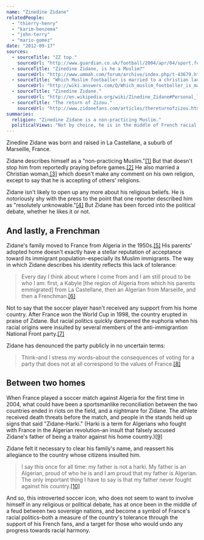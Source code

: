 ```yaml
---
name: "Zinedine Zidane"
relatedPeople:
  - "thierry-henry"
  - "karim-benzema"
  - "john-terry"
  - "mario-gomez"
date: "2012-09-17"
sources:
  - sourceTitle: "ZZ top."
    sourceUrl: "http://www.guardian.co.uk/football/2004/apr/04/sport.features"
  - sourceTitle: "Zinedine Zidane, is he a Muslim?"
    sourceUrl: "http://www.ummah.com/forum/archive/index.php/t-43679.html?s=421608edce662d6f617643e0589f8161"
  - sourceTitle: "Which Muslim footballer is married to a christian lady?"
    sourceUrl: "http://wiki.answers.com/Q/Which_muslim_footballer_is_married_to_a_christian_lady"
  - sourceTitle: "Zinedine Zidane."
    sourceUrl: "http://en.wikipedia.org/wiki/Zinedine_Zidane#Personal_life"
  - sourceTitle: "The return of Zizou."
    sourceUrl: "http://www.zidanefans.com/articles/thereturnofzizou.htm"
summaries:
  religion: "Zinedine Zidane is a non-practicing Muslim."
  politicalViews: "Not by choice, he is in the middle of French racial politics."
---
```


Zinedine Zidane was born and raised in La Castellane, a suburb of Marseille, France.

Zidane describes himself as a "non-practicing Muslim."<a class="source-citation" href="#http%3A%2F%2Fwww.guardian.co.uk%2Ffootball%2F2004%2Fapr%2F04%2Fsport.features" title="ZZ top.">[1]</a> But that doesn't stop him from reportedly praying before games.<a class="source-citation" href="#http%3A%2F%2Fwww.ummah.com%2Fforum%2Farchive%2Findex.php%2Ft-43679.html%3Fs%3D421608edce662d6f617643e0589f8161" title="Zinedine Zidane, is he a Muslim?">[2]</a> He also married a Christian woman,<a class="source-citation" href="#http%3A%2F%2Fwiki.answers.com%2FQ%2FWhich_muslim_footballer_is_married_to_a_christian_lady" title="Which Muslim footballer is married to a christian lady?">[3]</a> which doesn't make any comment on his own religion, except to say that he is accepting of others' religions.

Zidane isn't likely to open up any more about his religious beliefs. He is notoriously shy with the press to the point that one reporter described him as "resolutely unknowable."<a class="source-citation" href="#http%3A%2F%2Fwww.guardian.co.uk%2Ffootball%2F2004%2Fapr%2F04%2Fsport.features" title="ZZ top.">[4]</a> But Zidane has been forced into the political debate, whether he likes it or not.


## And lastly, a Frenchman

Zidane's family moved to France from Algeria in the 1950s.<a class="source-citation" href="#http%3A%2F%2Fen.wikipedia.org%2Fwiki%2FZinedine_Zidane%23Personal_life" title="Zinedine Zidane.">[5]</a> His parents' adopted home doesn't exactly have a stellar reputation of acceptance toward its immigrant population–especially its Muslim immigrants. The way in which Zidane describes his identity reflects this lack of tolerance:

>Every day I think about where I come from and I am still proud to be who I am: first, a Kabyle [the region of Algeria from which his parents emmigrated] from La Castellane, then an Algerian from Marseille, and then a Frenchman.<a class="source-citation" href="#http%3A%2F%2Fwww.guardian.co.uk%2Ffootball%2F2004%2Fapr%2F04%2Fsport.features" title="ZZ top.">[6]</a>

Not to say that the soccer player hasn't received any support from his home country. After France won the World Cup in 1998, the country erupted in praise of Zidane. But racial politics quickly dampened the euphoria when his racial origins were insulted by several members of the anti-immigrantion National Front party.<a class="source-citation" href="#http%3A%2F%2Fwww.guardian.co.uk%2Ffootball%2F2004%2Fapr%2F04%2Fsport.features" title="ZZ top.">[7]</a>

Zidane has denounced the party publicly in no uncertain terms:

>Think–and I stress my words–about the consequences of voting for a party that does not at all correspond to the values of France.<a class="source-citation" href="#http%3A%2F%2Fwww.zidanefans.com%2Farticles%2Fthereturnofzizou.htm" title="The return of Zizou.">[8]</a>

## Between two homes

When France played a soccer match against Algeria for the first time in 2004, what could have been a sportsmanlike reconciliation between the two countries ended in riots on the field, and a nightmare for Zidane. The athlete received death threats before the match, and people in the stands held up signs that said "Zidane-Harki." (Harki is a term for Algerians who fought with France in the Algerian revolution–an insult that falsely accused Zidane's father of being a traitor against his home country.)<a class="source-citation" href="#http%3A%2F%2Fwww.guardian.co.uk%2Ffootball%2F2004%2Fapr%2F04%2Fsport.features" title="ZZ top.">[9]</a>

Zidane felt it necessary to clear his family's name, and reassert his allegiance to the country whose citizens insulted him.

>I say this once for all time: my father is not a harki. My father is an Algerian, proud of who he is and I am proud that my father is Algerian. The only important thing I have to say is that my father never fought against his country.<a class="source-citation" href="#http%3A%2F%2Fwww.guardian.co.uk%2Ffootball%2F2004%2Fapr%2F04%2Fsport.features" title="ZZ top.">[10]</a>

And so, this introverted soccer icon, who does not seem to want to involve himself in any religious or political debate, has at once been in the middle of a feud between two sovereign nations, and become a symbol of France's racial politics–both a measure of the country's tolerance through the support of his French fans, and a target for those who would undo any progress towards racial harmony.